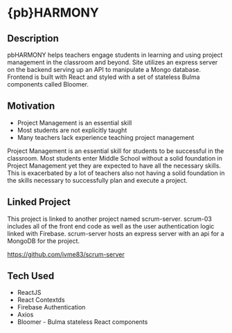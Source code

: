 # {pb}HARMONY

## Description
pbHARMONY helps teachers engage students in learning and using project management in the classroom and beyond. Site utilizes an express server on the backend serving up an API to manipulate a Mongo database. Frontend is built with React and styled with a set of stateless Bulma components called Bloomer.

## Motivation

* Project Management is an essential skill
* Most students are not explicitly taught
* Many teachers lack experience teaching project management

Project Management is an essential skill for students to be successful in the classroom. Most students enter Middle School without a solid foundation in Project Management yet they are expected to have all the necessary skills. This is exacerbated by a lot of teachers also not having a solid foundation in the skills necessary to successfully plan and execute a project.

## Linked Project

This project is linked to another project named scrum-server.  scrum-03 includes all of the front end code as well as the user authentication logic linked with Firebase.  scrum-server hosts an express server with an api for a MongoDB for the project.

https://github.com/ivme83/scrum-server

## Tech Used

* ReactJS
* React Contextds
* Firebase Authentication
* Axios
* Bloomer - Bulma stateless React components